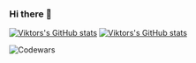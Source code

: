 ### Hi there 👋
[![Viktors's GitHub stats](https://github-readme-stats.vercel.app/api?username=Viktorminator)](https://github.com/Viktorminator/github-readme-stats)
[![Viktors's GitHub stats](https://github-readme-stats.vercel.app/api?username=viktor-matushevskyi)](https://github.com/viktor-matushevskyi/github-readme-stats)

![Codewars](https://www.codewars.com/users/Viktorminator/badges/micro)

<!--
**Viktorminator/Viktorminator** is a ✨ _special_ ✨ repository because its `README.md` (this file) appears on your GitHub profile.

Here are some ideas to get you started:

- 🔭 I’m currently working on ...
- 🌱 I’m currently learning ...
- 👯 I’m looking to collaborate on ...
- 🤔 I’m looking for help with ...
- 💬 Ask me about ...
- 📫 How to reach me: ...
- 😄 Pronouns: ...
- ⚡ Fun fact: ...
-->
